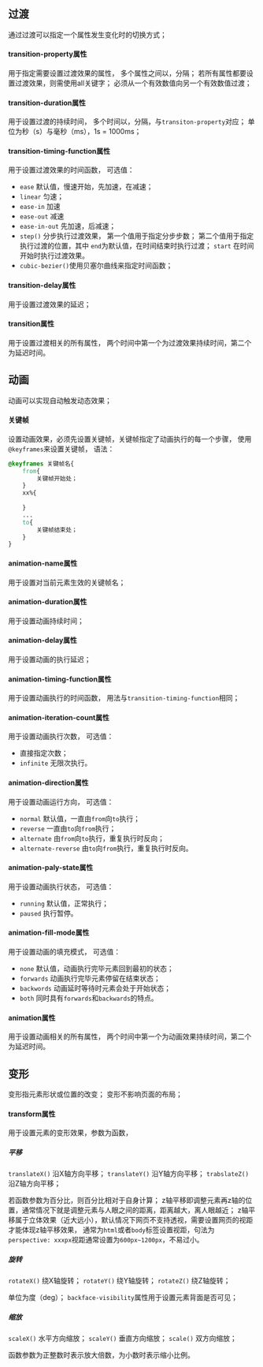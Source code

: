 ## 过渡
通过过渡可以指定一个属性发生变化时的切换方式；

#### transition-property属性
用于指定需要设置过渡效果的属性，
多个属性之间以，分隔；
若所有属性都要设置过渡效果，则需使用all关键字；
必须从一个有效数值向另一个有效数值过渡；

#### transition-duration属性
用于设置过渡的持续时间，
多个时间以，分隔，与`transiton-property`对应；
单位为秒（s）与毫秒（ms），1s = 1000ms；

#### transition-timing-function属性
用于设置过渡效果的时间函数，
可选值：
- `ease` 默认值，慢速开始，先加速，在减速；
- `linear` 匀速；
- `ease-in` 加速
- `ease-out` 减速
- `ease-in-out` 先加速，后减速；
- `step()` 分步执行过渡效果，
第一个值用于指定分步步数；
第二个值用于指定执行过渡的位置，其中
`end`为默认值，在时间结束时执行过渡；
`start` 在时间开始时执行过渡效果。
- `cubic-bezier()`使用贝塞尔曲线来指定时间函数；

#### transition-delay属性
用于设置过渡效果的延迟；

#### transition属性
用于设置过渡相关的所有属性，
两个时间中第一个为过渡效果持续时间，第二个为延迟时间。


## 动画
动画可以实现自动触发动态效果；

#### 关键帧
设置动画效果，必须先设置关键帧，关键帧指定了动画执行的每一个步骤，
使用`@keyframes`来设置关键帧，
语法：
```css
@keyframes 关键帧名{
	from{
		关键帧开始处；
	}
	xx%{
	
	}
	...
	to{
		关键帧结束处；
	}
}
```

#### animation-name属性
用于设置对当前元素生效的关键帧名；

#### animation-duration属性
用于设置动画持续时间；

#### animation-delay属性
用于设置动画的执行延迟；

#### animation-timing-function属性
用于设置动画执行的时间函数，
用法与`transition-timing-function`相同；

#### animation-iteration-count属性
用于设置动画执行次数，
可选值：
- 直接指定次数；
- `infinite` 无限次执行。

#### animation-direction属性
用于设置动画运行方向，
可选值：
- `normal` 默认值，一直由`from`向`to`执行；
- `reverse` 一直由`to`向`from`执行；
- `alternate` 由`from`向`to`执行，重复执行时反向；
- `alternate-reverse` 由`to`向`from`执行，重复执行时反向。

#### animation-paly-state属性
用于设置动画执行状态，
可选值：
- `running` 默认值，正常执行；
- `paused` 执行暂停。

#### animation-fill-mode属性
用于设置动画的填充模式，
可选值：
- `none` 默认值，动画执行完毕元素回到最初的状态；
- `forwards` 动画执行完毕元素停留在结束状态；
- `backwords` 动画延时等待时元素会处于开始状态；
- `both` 同时具有`forwards`和`backwards`的特点。

#### animation属性
用于设置动画相关的所有属性，
两个时间中第一个为动画效果持续时间，第二个为延迟时间。


## 变形
变形指元素形状或位置的改变；
变形不影响页面的布局；

#### transform属性
用于设置元素的变形效果，参数为函数，

##### 平移
`translateX()` 沿X轴方向平移；
`translateY()` 沿Y轴方向平移；
`trabslateZ()` 沿Z轴方向平移；

若函数参数为百分比，则百分比相对于自身计算；
z轴平移即调整元素再z轴的位置，通常情况下就是调整元素与人眼之间的距离，距离越大，离人眼越近；
z轴平移属于立体效果（近大远小），默认情况下网页不支持透视，需要设置网页的视距才能体现z轴平移效果，
通常为`html`或者`body`标签设置视距，句法为`perspective: xxxpx`视距通常设置为`600px~1200px`，不易过小。

##### 旋转
`rotateX()` 绕X轴旋转；
`rotateY()` 绕Y轴旋转；
`rotateZ()` 绕Z轴旋转；

单位为度（deg）；
`backface-visibility`属性用于设置元素背面是否可见；

##### 缩放
`scaleX()` 水平方向缩放；
`scaleY()` 垂直方向缩放；
`scale()` 双方向缩放；

函数参数为正整数时表示放大倍数，为小数时表示缩小比例。